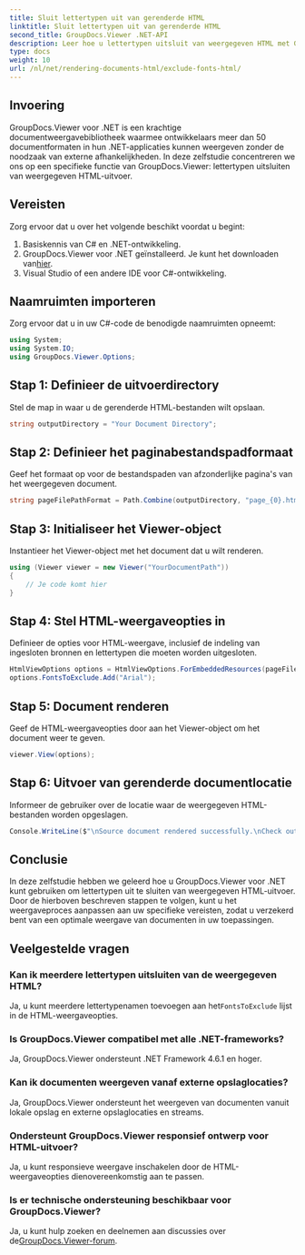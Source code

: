 ```yaml
---
title: Sluit lettertypen uit van gerenderde HTML
linktitle: Sluit lettertypen uit van gerenderde HTML
second_title: GroupDocs.Viewer .NET-API
description: Leer hoe u lettertypen uitsluit van weergegeven HTML met GroupDocs.Viewer voor .NET. Volg deze stapsgewijze handleiding voor een naadloze documentweergave.
type: docs
weight: 10
url: /nl/net/rendering-documents-html/exclude-fonts-html/
---
```

## Invoering
GroupDocs.Viewer voor .NET is een krachtige documentweergavebibliotheek waarmee ontwikkelaars meer dan 50 documentformaten in hun .NET-applicaties kunnen weergeven zonder de noodzaak van externe afhankelijkheden. In deze zelfstudie concentreren we ons op een specifieke functie van GroupDocs.Viewer: lettertypen uitsluiten van weergegeven HTML-uitvoer. 
## Vereisten
Zorg ervoor dat u over het volgende beschikt voordat u begint:
1. Basiskennis van C# en .NET-ontwikkeling.
2.  GroupDocs.Viewer voor .NET geïnstalleerd. Je kunt het downloaden van[hier](https://releases.groupdocs.com/viewer/net/).
3. Visual Studio of een andere IDE voor C#-ontwikkeling.

## Naamruimten importeren
Zorg ervoor dat u in uw C#-code de benodigde naamruimten opneemt:
```csharp
using System;
using System.IO;
using GroupDocs.Viewer.Options;
```

## Stap 1: Definieer de uitvoerdirectory
Stel de map in waar u de gerenderde HTML-bestanden wilt opslaan.
```csharp
string outputDirectory = "Your Document Directory";
```
## Stap 2: Definieer het paginabestandspadformaat
Geef het formaat op voor de bestandspaden van afzonderlijke pagina's van het weergegeven document.
```csharp
string pageFilePathFormat = Path.Combine(outputDirectory, "page_{0}.html");
```
## Stap 3: Initialiseer het Viewer-object
Instantieer het Viewer-object met het document dat u wilt renderen.
```csharp
using (Viewer viewer = new Viewer("YourDocumentPath"))
{
    // Je code komt hier
}
```
## Stap 4: Stel HTML-weergaveopties in
Definieer de opties voor HTML-weergave, inclusief de indeling van ingesloten bronnen en lettertypen die moeten worden uitgesloten.
```csharp
HtmlViewOptions options = HtmlViewOptions.ForEmbeddedResources(pageFilePathFormat);
options.FontsToExclude.Add("Arial");
```
## Stap 5: Document renderen
Geef de HTML-weergaveopties door aan het Viewer-object om het document weer te geven.
```csharp
viewer.View(options);
```
## Stap 6: Uitvoer van gerenderde documentlocatie
Informeer de gebruiker over de locatie waar de weergegeven HTML-bestanden worden opgeslagen.
```csharp
Console.WriteLine($"\nSource document rendered successfully.\nCheck output in {outputDirectory}.");
```

## Conclusie
In deze zelfstudie hebben we geleerd hoe u GroupDocs.Viewer voor .NET kunt gebruiken om lettertypen uit te sluiten van weergegeven HTML-uitvoer. Door de hierboven beschreven stappen te volgen, kunt u het weergaveproces aanpassen aan uw specifieke vereisten, zodat u verzekerd bent van een optimale weergave van documenten in uw toepassingen.
## Veelgestelde vragen
### Kan ik meerdere lettertypen uitsluiten van de weergegeven HTML?
 Ja, u kunt meerdere lettertypenamen toevoegen aan het`FontsToExclude` lijst in de HTML-weergaveopties.
### Is GroupDocs.Viewer compatibel met alle .NET-frameworks?
Ja, GroupDocs.Viewer ondersteunt .NET Framework 4.6.1 en hoger.
### Kan ik documenten weergeven vanaf externe opslaglocaties?
Ja, GroupDocs.Viewer ondersteunt het weergeven van documenten vanuit lokale opslag en externe opslaglocaties en streams.
### Ondersteunt GroupDocs.Viewer responsief ontwerp voor HTML-uitvoer?
Ja, u kunt responsieve weergave inschakelen door de HTML-weergaveopties dienovereenkomstig aan te passen.
### Is er technische ondersteuning beschikbaar voor GroupDocs.Viewer?
 Ja, u kunt hulp zoeken en deelnemen aan discussies over de[GroupDocs.Viewer-forum](https://forum.groupdocs.com/c/viewer/9).